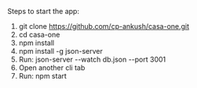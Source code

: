 Steps to start the app:
1. git clone https://github.com/cp-ankush/casa-one.git
2. cd casa-one
3. npm install
4. npm install -g json-server
5. Run: json-server --watch db.json --port 3001
6. Open another cli tab
7. Run: npm start
